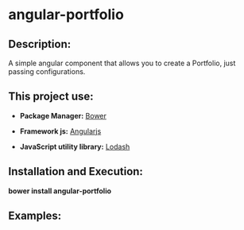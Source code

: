 # angular-portfolio

## Description:
  
  A simple angular component that allows you to create a Portfolio, just passing configurations.
  
  
## This project use:
  
   * **Package Manager:** [Bower](https://bower.io/)
    
   * **Framework js:** [Angularjs](https://angularjs.org/)
   
   * **JavaScript utility library:** [Lodash](https://lodash.com/)
    
    
## Installation and Execution:
 
   **bower install angular-portfolio**
 
## Examples:
  
  
